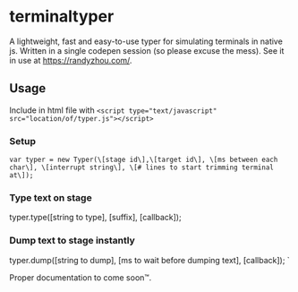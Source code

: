 # terminaltyper
A lightweight, fast and easy-to-use typer for simulating terminals in native js. Written in a single codepen session (so please excuse the mess). See it in use at https://randyzhou.com/.

## Usage
Include in html file with `<script type="text/javascript" src="location/of/typer.js"></script>`

### Setup
`var typer = new Typer(\[stage id\],\[target id\], \[ms between each char\], \[interrupt string\], \[# lines to start trimming terminal at\]);`

### Type text on stage
typer.type(\[string to type\], \[suffix\], \[callback\]);

### Dump text to stage instantly
typer.dump(\[string to dump\], \[ms to wait before dumping text\], \[callback\]);
`

Proper documentation to come soon™.
